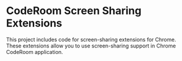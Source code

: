 # CodeRoom Screen Sharing Extensions

This project includes code for screen-sharing extensions for Chrome. These extensions allow you to use screen-sharing support in Chrome CodeRoom
application.
